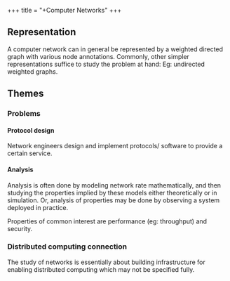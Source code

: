 +++
title = "+Computer Networks"
+++

## Representation
A computer network can in general be represented by a weighted directed graph with various node annotations. Commonly, other simpler representations suffice to study the problem at hand: Eg: undirected weighted graphs.

## Themes
### Problems
#### Protocol design
Network engineers design and implement protocols/ software to provide a certain service.

#### Analysis
Analysis is often done by modeling network rate mathematically, and then studying the properties implied by these models either theoretically or in simulation. Or, analysis of properties may be done by observing a system deployed in practice.

Properties of common interest are performance (eg: throughput) and security.

### Distributed computing connection
The study of networks is essentially about building infrastructure for enabling distributed computing which may not be specified fully.


